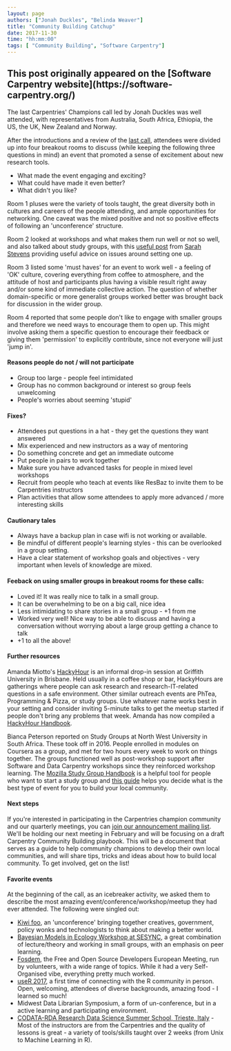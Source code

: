 ```yaml
---
layout: page
authors: ["Jonah Duckles", "Belinda Weaver"]
title: "Community Building Catchup"
date: 2017-11-30
time: "hh:mm:00"
tags: [ "Community Building", "Software Carpentry"]
---
```


<h2>This post originally appeared on the [Software Carpentry website](https://software-carpentry.org/)</h2>

The last Carpentries' Champions call led by Jonah Duckles was well attended, with representatives from Australia, South Africa, Ethiopia, the US, the UK, New Zealand and Norway.

After the introductions and a review of the [last call](https://software-carpentry.org/blog/2017/08/champs-call.html), attendees were divided up into four breakout rooms to discuss (while keeping the following three questions in mind) an event that promoted a sense of excitement about new research tools.

- What made the event engaging and exciting?
- What could have made it even better?
- What didn't you like?

Room 1 pluses were the variety of tools taught, the great diversity both in cultures and careers of the people attending, and ample opportunities for networking. One caveat was the mixed positive and not so positive effects of following an 'unconference' structure.

Room 2 looked at workshops and what makes them run well or not so well, and also talked about study groups, with this [useful post](http://sarahlrstevens.info/communitybuild_combee/) from [Sarah Stevens](https://twitter.commicroStevens) providing useful advice on issues around setting one up.

Room 3 listed some 'must haves' for an event to work well - a feeling of 'OK' culture, covering everything from coffee to atmosphere, and the attitude of host and participants plus having a visible result right away and/or some kind of immediate collective action. The question of whether domain-specific or more generalist groups worked better was brought back for discussion in the wider group.

Room 4 reported that some people don't like to engage with smaller groups and therefore we need ways to encourage them to open up. This might involve asking them a specific question to encourage their feedback or giving them 'permission' to explicitly contribute, since not everyone will just 'jump in'.

#### Reasons people do not / will not participate

- Group too large - people feel intimidated
- Group has no common background or interest so group feels unwelcoming
- People's worries about seeming 'stupid'

#### Fixes?

- Attendees put questions in a hat - they get the questions they want answered
- Mix experienced and new instructors as a way of mentoring
- Do something concrete and get an immediate outcome
- Put people in pairs to work together
- Make sure you have advanced tasks for people in mixed level workshops
- Recruit from people who teach at events like ResBaz to invite them to be Carpentries instructors
- Plan activities that allow some attendees to apply more advanced / more interesting skills

#### Cautionary tales

 - Always have a backup plan in case wifi is not working or available.
 - Be mindful of different people's learning styles - this can be overlooked in a group setting.
 - Have a clear statement of workshop goals and objectives - very important when levels of knowledge are mixed.


#### Feeback on using smaller groups in breakout rooms for these calls:

- Loved it!  It was really nice to talk in a small group.
- It can be overwhelming to be on a big call, nice idea
- Less intimidating to share stories in a small group - +1 from me
- Worked very well! Nice way to be able to discuss and having a conversation without worrying about a large group getting a chance to talk
- +1 to all the above!

#### Further resources

Amanda Miotto's [HackyHour](https://hackyhourgriffith.wordpress.com/) is an informal drop-in session at Griffith University in Brisbane. Held usually in a coffee shop or bar, HackyHours are gatherings where people can ask research and research-IT-related questions in a safe environment. Other similar outreach events are PhTea, Programming & Pizza, or study groups. Use whatever name works best in your setting and consider inviting 5-minute talks to get the meetup started if people don't bring any problems that week. Amanda has now compiled a [HackyHour Handbook](https://github.com/amandamiotto/HackyHourHandbook).

Bianca Peterson reported on Study Groups at North West University in South Africa. These took off in 2016. People enrolled in modules on Coursera as a group, and met for two hours every week to work on things together. The groups functioned well as post-workshop support after Software and Data Carpentry workshops since they reinforced workshop learning. The [Mozilla Study Group Handbook](https://science.mozilla.org/programs/studygroups) is a helpful tool for people who want to start a study group and [this guide](https://mozillascience.github.io/studyGroupHandbook/event-types.html) helps you decide what is the best type of event for you to build your local community.

#### Next steps

If you're interested in participating in the Carpentries champion community and our quarterly meetings, you can [join our announcement mailing list](https://groups.google.com/a/carpentries.org/forum/#!forum/champions-announce). We'll be holding our next meeting in February and will be focusing on a draft Carpentry Community Building playbook. This will be a document that serves as a guide to help community champions to develop their own local communities, and will share tips, tricks and ideas about how to build local community. To get involved, get on the list! 

#### Favorite events 

At the beginning of the call, as an icebreaker activity, we asked them to describe the most amazing event/conference/workshop/meetup they had ever attended. The following were singled out:

- [Kiwi foo](http://www.baacamp.org/), an 'unconference' bringing together creatives, government, policy wonks and technologists to think about making a better world.
- [Bayesian Models in Ecology Workshop at SESYNC](https://www.sesync.org/opportunities/bayesian-modeling-data), a great combination of lecture/theory and working in small groups, with an emphasis on peer learning.
- [Fosdem](https://www.fosdem.org), the Free and Open Source Developers European Meeting, run by volunteers, with a wide range of topics. While it had a very Self-Organised vibe, everything pretty much worked.
- [useR 2017](https://user2017.brussels/), a first time of connecting with the R community in person. Open, welcoming, attendees of diverse backgrounds, amazing food - I learned so much!
- Midwest Data Librarian Symposium, a form of un-conference, but in a active learning and participating environment.
- [CODATA-RDA Research Data Science Summer School, Trieste, Italy](http://indico.ictp.it/event/7974/) - Most of the instructors are from the Carpentries and the quality of lessons is great - a variety of tools/skills taught over 2 weeks (from Unix to Machine Learning in R).
